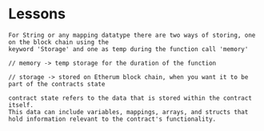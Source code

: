 # Lessons

    For String or any mapping datatype there are two ways of storing, one on the block chain using the 
    keyword 'Storage' and one as temp during the function call 'memory' 

    // memory -> temp storage for the duration of the function

    // storage -> stored on Etherum block chain, when you want it to be part of the contracts state

    contract state refers to the data that is stored within the contract itself.
    This data can include variables, mappings, arrays, and structs that hold information relevant to the contract's functionality.
